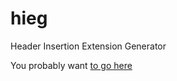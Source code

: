# hieg
Header Insertion Extension Generator

You probably want [to go here](https://jay0lee.github.io/hieg/)
